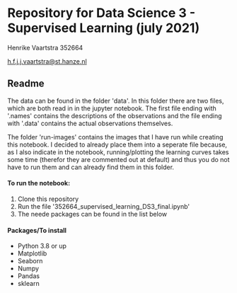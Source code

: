 # Repository for Data Science 3 - Supervised Learning (july 2021)
Henrike Vaartstra 352664

h.f.j.j.vaartstra@st.hanze.nl

## Readme
The data can be found in the folder 'data'. In this folder there are two files, which are both read in in the jupyter notebook.
The first file ending with '.names' contains the descriptions of the observations and the file ending with '.data' contains the actual observations themselves.

The folder 'run-images' contains the images that I have run while creating this notebook. I decided to already place them into a seperate file because, as I also indicate in the notebook, running/plotting the learning curves takes some time (therefor they are commented out at default) and thus you do not have to run them and can already find them in this folder.

#### To run the notebook:
1. Clone this repository
2. Run the file '352664_supervised_learning_DS3_final.ipynb'
3. The neede packages can be found in the list below

#### Packages/To install
- Python 3.8 or up
- Matplotlib
- Seaborn
- Numpy
- Pandas
- sklearn
